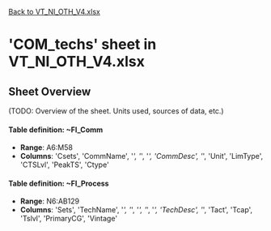 [Back to VT_NI_OTH_V4.xlsx](README.md)

# 'COM_techs' sheet in VT_NI_OTH_V4.xlsx

## Sheet Overview

(TODO: Overview of the sheet. Units used, sources of data, etc.)

#### Table definition: ~FI_Comm
- **Range**: A6:M58
- **Columns**: 'Csets', 'CommName', '*', '*', '*', 'CommDesc', '*', 'Unit', 'LimType', 'CTSLvl', 'PeakTS', 'Ctype'

#### Table definition: ~FI_Process
- **Range**: N6:AB129
- **Columns**: 'Sets', 'TechName', '*', '*', '*', '*', '*', 'TechDesc', '*', 'Tact', 'Tcap', 'Tslvl', 'PrimaryCG', 'Vintage'

